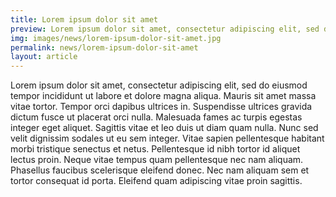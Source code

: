 ```yaml
---
title: Lorem ipsum dolor sit amet
preview: Lorem ipsum dolor sit amet, consectetur adipiscing elit, sed do eiusmod tempor incididunt ut labore et dolore magna aliqua. Mauris sit amet massa vitae tortor. 
img: images/news/lorem-ipsum-dolor-sit-amet.jpg
permalink: news/lorem-ipsum-dolor-sit-amet
layout: article
---
```


Lorem ipsum dolor sit amet, consectetur adipiscing elit, sed do eiusmod tempor incididunt ut labore et dolore magna aliqua. Mauris sit amet massa vitae tortor. Tempor orci dapibus ultrices in. Suspendisse ultrices gravida dictum fusce ut placerat orci nulla. Malesuada fames ac turpis egestas integer eget aliquet. Sagittis vitae et leo duis ut diam quam nulla. Nunc sed velit dignissim sodales ut eu sem integer. Vitae sapien pellentesque habitant morbi tristique senectus et netus. Pellentesque id nibh tortor id aliquet lectus proin. Neque vitae tempus quam pellentesque nec nam aliquam. Phasellus faucibus scelerisque eleifend donec. Nec nam aliquam sem et tortor consequat id porta. Eleifend quam adipiscing vitae proin sagittis.